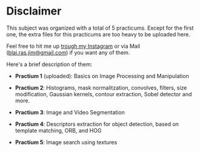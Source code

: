 # Disclaimer

This subject was organized with a total of 5 practicums. Except for the first one, the extra files for this practicums
are too heavy to be uploaded here.

Feel free to hit me up [trough my Instagram](instagram.com/blaieet) or via Mail (blai.ras.jim@gmail.com) if you want any of them. 

Here's a brief description of them:

* **Practium 1** (uploaded): Basics on Image Processing and Manipulation 

* **Practium 2**: Histograms, mask normalitzation, convolves, filters, size modification, Gaussian kernels, contour extraction,
Sobel detector and more.

* **Practium 3**: Image and Video Segmentation

* **Practium 4**: Descriptors extraction for object detection, based on template matching, ORB, and HOG

* **Practium 5**: Image search using textures
